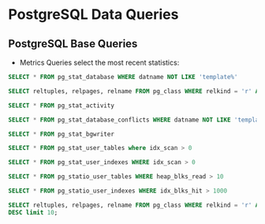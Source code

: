 # PostgreSQL Data Queries

## PostgreSQL Base Queries

* Metrics Queries select the most recent statistics:

```SQL
SELECT * FROM pg_stat_database WHERE datname NOT LIKE 'template%'
```

```SQL
SELECT reltuples, relpages, relname FROM pg_class WHERE relkind = 'r' AND relname NOT LIKE 'pg_%' ORDER BY relpages DESC limit 10;
```

```SQL
SELECT * FROM pg_stat_activity
```

```SQL
SELECT * FROM pg_stat_database_conflicts WHERE datname NOT LIKE 'template%'
```

```SQL
SELECT * FROM pg_stat_bgwriter
```

```SQL
SELECT * FROM pg_stat_user_tables where idx_scan > 0
```

```SQL
SELECT * FROM pg_stat_user_indexes WHERE idx_scan > 0
```

```SQL
SELECT * FROM pg_statio_user_tables WHERE heap_blks_read > 10
```

```SQL
SELECT * FROM pg_statio_user_indexes WHERE idx_blks_hit > 1000
```

```SQL
SELECT reltuples, relpages, relname FROM pg_class WHERE relkind = 'r' AND relname NOT LIKE 'pg_%' ORDER BY relpages
DESC limit 10;
```
